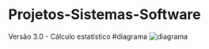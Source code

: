 # Projetos-Sistemas-Software
Versão 3.0 - Cálculo estatístico
#diagrama
![diagrama](https://user-images.githubusercontent.com/44595869/232587228-250dd58f-7206-435e-9a91-dd2f9e04f2e9.png)

